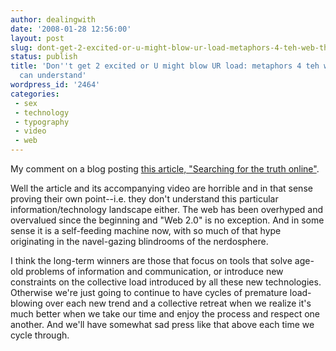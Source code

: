 ```yaml
---
author: dealingwith
date: '2008-01-28 12:56:00'
layout: post
slug: dont-get-2-excited-or-u-might-blow-ur-load-metaphors-4-teh-web-that-everyone-can-understand
status: publish
title: 'Don''t get 2 excited or U might blow UR load: metaphors 4 teh web that everyone
  can understand'
wordpress_id: '2464'
categories:
 - sex
 - technology
 - typography
 - video
 - web
---
```


My comment on a blog posting [this article, "Searching for the truth
online"][1].

Well the article and its accompanying video are horrible and in that sense
proving their own point--i.e. they don't understand this particular
information/technology landscape either. The web has been overhyped and
overvalued since the beginning and "Web 2.0" is no exception. And in some
sense it is a self-feeding machine now, with so much of that hype originating
in the navel-gazing blindrooms of the nerdosphere.

I think the long-term winners are those that focus on tools that solve age-old
problems of information and communication, or introduce new constraints on the
collective load introduced by all these new technologies. Otherwise we're just
going to continue to have cycles of premature load-blowing over each new trend
and a collective retreat when we realize it's much better when we take our
time and enjoy the process and respect one another. And we'll have somewhat
sad press like that above each time we cycle through.

   [1]: http://news.bbc.co.uk/1/hi/programmes/click_online/7208520.stm

